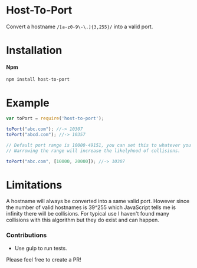 # Host-To-Port
Convert a hostname `/[a-z0-9\-\.]{3,255}/` into a valid port.

# Installation

#### Npm
```console
npm install host-to-port
```

# Example

```javascript
var toPort = require('host-to-port');

toPort("abc.com"); //-> 10307
toPort("abcd.com"); //-> 10357

// Default port range is 10000-49151, you can set this to whatever you need.
// Narrowing the range will increase the likelyhood of collisions.

toPort("abc.com", [10000, 20000]); //-> 10307
```

# Limitations
A hostname will always be converted into a same valid port.
However since the number of valid hostnames is 39^255 which JavaScript tells me is infinity there will be collisions.
For typical use I haven't found many collisions with this algorithm but they do exist and can happen.

### Contributions

* Use gulp to run tests.

Please feel free to create a PR!
